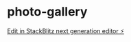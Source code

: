 # photo-gallery

[Edit in StackBlitz next generation editor ⚡️](https://stackblitz.com/~/github.com/tktcorporation/photo-gallery)